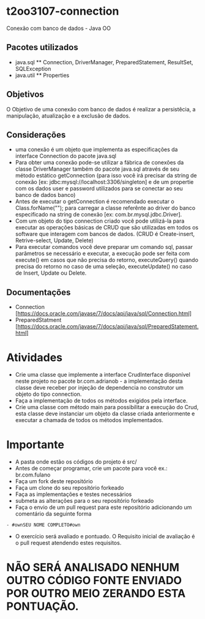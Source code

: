 # t2oo3107-connection
Conexão com banco de dados - Java OO
## Pacotes utilizados
- java.sql
** Connection, DriverManager, PreparedStatement, ResultSet, SQLException
- java.util
** Properties
## Objetivos
O Objetivo de uma conexão com banco de dados é realizar a persistêcia, a manipulação, atualização e a exclusão de dados.
## Considerações
- uma conexão é um objeto que implementa as especificações da interface Connection do pacote java.sql
- Para obter uma conexão pode-se utilizar a fábrica de conexões da classe DriverManager também do pacote java.sql através de seu método estático getConnection (para isso você irá precisar da string de conexão [ex: jdbc:mysql://localhost:3306/singleton] e de um propertie com os dados user e password utilizados para se conectar ao seu banco de dados banco)
- Antes de executar o getConnection é recomendado executar o Class.forName(""); para carregar a classe referênte ao driver do banco especificado na string de conexão [ex: com.br.mysql.jdbc.Driver].
- Com um objeto do tipo connection criado você pode utilizá-la para executar as operações básicas de CRUD que são utilizadas em todos os software que interagem com bancos de dados. (CRUD é Create-insert, Retrive-select, Update, Delete)
- Para executar comandos você deve preparar um comando sql, passar parâmetros se necessário e executar, a execução pode ser feita com execute() em casos que não precisa do retorno, executeQuery() quando precisa do retorno no caso de uma seleção, executeUpdate() no caso de Insert, Update ou Delete.
## Documentações
- Connection [https://docs.oracle.com/javase/7/docs/api/java/sql/Connection.html]
- PreparedStatment [https://docs.oracle.com/javase/7/docs/api/java/sql/PreparedStatement.html]
# Atividades
- Crie uma classe que implemente a interface CrudInterface disponível neste projeto no pacote br.com.adrianob - a implementação desta classe deve receber por injeção de dependencia no construtor um objeto do tipo connection.
- Faça a implementação de todos os métodos exigidos pela interface.
- Crie uma classe com método main para possibilitar a execução do Crud, esta classe deve instanciar um objeto da classe criada anteriormente e executar a chamada de todos os métodos implementados.
# Importante
- A pasta onde estão os códigos do projeto é src/
- Antes de começar programar, crie um pacote para você ex.: br.com.fulano
- Faça um fork deste repositório
- Faça um clone do seu repositório forkeado
- Faça as implementações e testes necessários
- submeta as alterações para o seu repositório forkeado
- Faça o envio de um pull request para este repositório adicionando um comentário da seguinte forma
``` 
- #ownSEU NOME COMPLETO#own
```
- O exercício será avaliado e pontuado. O Requisito inicial de avaliação é o pull request atendendo estes requisitos. 
# NÃO SERÁ ANALISADO NENHUM OUTRO CÓDIGO FONTE ENVIADO POR OUTRO MEIO ZERANDO ESTA PONTUAÇÃO.
